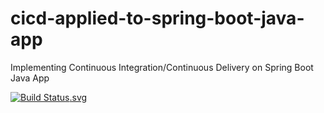 # cicd-applied-to-spring-boot-java-app
Implementing Continuous Integration/Continuous Delivery on Spring Boot Java App 

[![Build Status](https://travis-ci.com/github/vro0om/cicd-applied-to-spring-boot-java-app).svg](https://travis-ci.com/github/vro0om/cicd-applied-to-spring-boot-java-app)
